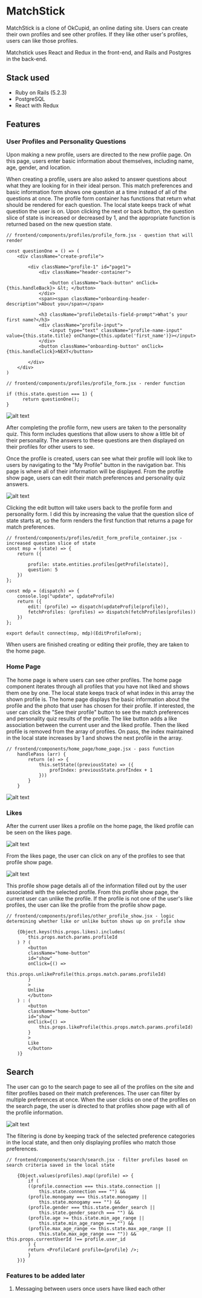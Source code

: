 # MatchStick

MatchStick is a clone of OkCupid, an online dating site. Users can create their own profiles and see other profiles. If they like other user's profiles, users can like those profiles.

Matchstick uses React and Redux in the front-end, and Rails and Postgres in the back-end.

## Stack used

* Ruby on Rails (5.2.3)
* PostgreSQL 
* React with Redux

## Features

### User Profiles and Personality Questions
Upon making a new profile, users are directed to the new profile page. On this page, users enter basic information about themselves, including name, age, gender, and location. 

When creating a profile, users are also asked to answer questions about what they are looking for in their ideal person. This match preferences and basic information form shows one question at a time instead of all of the questions at once. The profile form container has functions that return what should be rendered for each question. The local state keeps track of what question the user is on. Upon clicking the next or back button, the question slice of state is increased or decreased by 1, and the appropriate function is returned based on the new question state. 

```
// frontend/components/profiles/profile_form.jsx - question that will render

const questionOne = () => (
    <div className="create-profile">

        <div className="profile-1" id="page1">
            <div className="header-container">

                <button className="back-button" onClick={this.handleBack}> &lt; </button> 
            </div>
            <span><span className="onboarding-header-description">About you</span></span>

            <h3 className="profileDetails-field-prompt">What’s your first name?</h3>
            <div className="profile-input">
                <input type="text" className="profile-name-input" value={this.state.title} onChange={this.update('first_name')}></input>
            </div>    
            <button className="onboarding-button" onClick={this.handleClick}>NEXT</button>

        </div> 
    </div>
)
```
```
// frontend/components/profiles/profile_form.jsx - render function

if (this.state.question === 1) {
      return questionOne();
}
```

![alt text](app/assets/images/firstnamepage.png)

After completing the profile form, new users are taken to the personality quiz. This form includes questions that allow users to show a little bit of their personality. The answers to these questions are then displayed on their profiles for other users to see.

Once the profile is created, users can see what their profile will look like to users by navigating to the "My Profile" button in the navigation bar. This page is where all of their information will be displayed. From the profile show page, users can edit their match preferences and personality quiz answers. 

![alt text](app/assets/images/myprofileshow.png)

Clicking the edit button will take users back to the profile form and personality form. I did this by increasing the value that the question slice of state starts at, so the form renders the first function that returns a page for match preferences. 

```
// frontend/components/profiles/edit_form_profile_container.jsx - increased question slice of state
const msp = (state) => {
    return ({

        profile: state.entities.profiles[getProfile(state)],
        question: 5
    })
};

const mdp = (dispatch) => {
    console.log("update", updateProfile)
    return ({
        edit: (profile) => dispatch(updateProfile(profile)),
        fetchProfiles: (profiles) => dispatch(fetchProfiles(profiles))
    })
};

export default connect(msp, mdp)(EditProfileForm);
```

When users are finished creating or editing their profile, they are taken to the home page. 

### Home Page

The home page is where users can see other profiles. The home page component iterates through all profiles that you have not liked and shows them one by one. The local state keeps track of what index in this array the shown profile is. The home page displays the basic information about the profile and the photo that user has chosen for their profile. If interested, the user can click the "See their profile" button to see the match preferences and personality quiz results of the profile. The like button adds a like association between the current user and the liked profile. Then the liked profile is removed from the array of profiles. On pass, the index maintained in the local state increases by 1 and shows the next profile in the array. 

```
// frontend/components/home_page/home_page.jsx - pass function
    handlePass (arr) {
        return (e) => {
            this.setState((previousState) => ({
                profIndex: previousState.profIndex + 1
            }))
        }
    }
```

![alt text](app/assets/images/homepagereadme.png)


### Likes

After the current user likes a profile on the home page, the liked profile can be seen on the likes page. 

![alt text](app/assets/images/likedprofilesreadme.png)

From the likes page, the user can click on any of the profiles to see that profile show page. 

![alt text](app/assets/images/otherprofileshowreadme.png)

This profile show page details all of the information filled out by the user associated with the selected profile. From this profile show page, the current user can unlike the profile. If the profile is not one of the user's like profiles, the user can like the profile from the profile show page.

```
// frontend/components/profiles/other_profile_show.jsx - logic determining whether like or unlike button shows up on profile show

    {Object.keys(this.props.likes).includes(
        this.props.match.params.profileId
    ) ? (
        <button
        className="home-button"
        id="show"
        onClick={() =>
            this.props.unlikeProfile(this.props.match.params.profileId)
        }
        >
        Unlike
        </button>
    ) : (
        <button
        className="home-button"
        id="show"
        onClick={() =>
            this.props.likeProfile(this.props.match.params.profileId)
        }
        >
        Like
        </button>
    )}
```

## Search

The user can go to the search page to see all of the profiles on the site and filter profiles based on their match preferences. The user can filter by multiple preferences at once. When the user clicks on one of the profiles on the search page, the user is directed to that profiles show page with all of the profile information. 

![alt text](app/assets/images/searchreadme.png)

The filtering is done by keeping track of the selected preference categories in the local state, and then only displaying profiles who match those preferences.  

```
// frontend/components/search/search.jsx - filter profiles based on search criteria saved in the local state 

    {Object.values(profiles).map((profile) => {
        if (
        ((profile.connection === this.state.connection ||
            this.state.connection === "") &&
        (profile.monogamy === this.state.monogamy ||
            this.state.monogamy === "") &&
        (profile.gender === this.state.gender_search ||
            this.state.gender_search === "") &&
        (profile.age >= this.state.min_age_range ||
            this.state.min_age_range === "") &&
        (profile.max_age_range <= this.state.max_age_range ||
            this.state.max_age_range === "")) && this.props.currentUserId !== profile.user_id 
        ) {
        return <ProfileCard profile={profile} />;
        }
    })}
```



### Features to be added later
1. Messaging between users once users have liked each other

